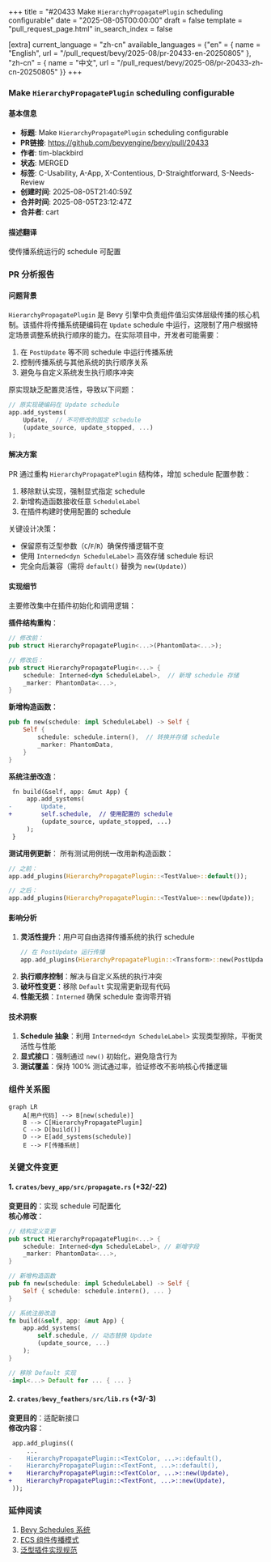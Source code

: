 +++
title = "#20433 Make `HierarchyPropagatePlugin` scheduling configurable"
date = "2025-08-05T00:00:00"
draft = false
template = "pull_request_page.html"
in_search_index = false

[extra]
current_language = "zh-cn"
available_languages = {"en" = { name = "English", url = "/pull_request/bevy/2025-08/pr-20433-en-20250805" }, "zh-cn" = { name = "中文", url = "/pull_request/bevy/2025-08/pr-20433-zh-cn-20250805" }}
+++

### Make `HierarchyPropagatePlugin` scheduling configurable

#### 基本信息
- **标题**: Make `HierarchyPropagatePlugin` scheduling configurable
- **PR链接**: https://github.com/bevyengine/bevy/pull/20433
- **作者**: tim-blackbird
- **状态**: MERGED
- **标签**: C-Usability, A-App, X-Contentious, D-Straightforward, S-Needs-Review
- **创建时间**: 2025-08-05T21:40:59Z
- **合并时间**: 2025-08-05T23:12:47Z
- **合并者**: cart

#### 描述翻译
使传播系统运行的 schedule 可配置

### PR 分析报告

#### 问题背景
`HierarchyPropagatePlugin` 是 Bevy 引擎中负责组件值沿实体层级传播的核心机制。该插件将传播系统硬编码在 `Update` schedule 中运行，这限制了用户根据特定场景调整系统执行顺序的能力。在实际项目中，开发者可能需要：
1. 在 `PostUpdate` 等不同 schedule 中运行传播系统
2. 控制传播系统与其他系统的执行顺序关系
3. 避免与自定义系统发生执行顺序冲突

原实现缺乏配置灵活性，导致以下问题：
```rust
// 原实现硬编码在 Update schedule
app.add_systems(
    Update,  // 不可修改的固定 schedule
    (update_source, update_stopped, ...)
);
```

#### 解决方案
PR 通过重构 `HierarchyPropagatePlugin` 结构体，增加 schedule 配置参数：
1. 移除默认实现，强制显式指定 schedule
2. 新增构造函数接收任意 `ScheduleLabel`
3. 在插件构建时使用配置的 schedule

关键设计决策：
- 保留原有泛型参数（`C`/`F`/`R`）确保传播逻辑不变
- 使用 `Interned<dyn ScheduleLabel>` 高效存储 schedule 标识
- 完全向后兼容（需将 `default()` 替换为 `new(Update)`）

#### 实现细节
主要修改集中在插件初始化和调用逻辑：

**插件结构重构**：
```rust
// 修改前：
pub struct HierarchyPropagatePlugin<...>(PhantomData<...>);

// 修改后：
pub struct HierarchyPropagatePlugin<...> {
    schedule: Interned<dyn ScheduleLabel>,  // 新增 schedule 存储
    _marker: PhantomData<...>,
}
```

**新增构造函数**：
```rust
pub fn new(schedule: impl ScheduleLabel) -> Self {
    Self {
        schedule: schedule.intern(),  // 转换并存储 schedule
        _marker: PhantomData,
    }
}
```

**系统注册改造**：
```diff
 fn build(&self, app: &mut App) {
     app.add_systems(
-        Update,
+        self.schedule,  // 使用配置的 schedule
         (update_source, update_stopped, ...)
     );
 }
```

**测试用例更新**：
所有测试用例统一改用新构造函数：
```rust
// 之前：
app.add_plugins(HierarchyPropagatePlugin::<TestValue>::default());

// 之后：
app.add_plugins(HierarchyPropagatePlugin::<TestValue>::new(Update));
```

#### 影响分析
1. **灵活性提升**：用户可自由选择传播系统的执行 schedule
   ```rust
   // 在 PostUpdate 运行传播
   app.add_plugins(HierarchyPropagatePlugin::<Transform>::new(PostUpdate));
   ```
2. **执行顺序控制**：解决与自定义系统的执行冲突
3. **破坏性变更**：移除 `Default` 实现需更新现有代码
4. **性能无损**：`Interned` 确保 schedule 查询零开销

#### 技术洞察
1. **Schedule 抽象**：利用 `Interned<dyn ScheduleLabel>` 实现类型擦除，平衡灵活性与性能
2. **显式接口**：强制通过 `new()` 初始化，避免隐含行为
3. **测试覆盖**：保持 100% 测试通过率，验证修改不影响核心传播逻辑

### 组件关系图
```mermaid
graph LR
    A[用户代码] --> B[new(schedule)]
    B --> C[HierarchyPropagatePlugin]
    C --> D[build()]
    D --> E[add_systems(schedule)]
    E --> F[传播系统]
```

### 关键文件变更

#### 1. `crates/bevy_app/src/propagate.rs` (+32/-22)
**变更目的**：实现 schedule 可配置化  
**核心修改**：
```rust
// 结构定义变更
pub struct HierarchyPropagatePlugin<...> {
    schedule: Interned<dyn ScheduleLabel>, // 新增字段
    _marker: PhantomData<...>,
}

// 新增构造函数
pub fn new(schedule: impl ScheduleLabel) -> Self {
    Self { schedule: schedule.intern(), ... }
}

// 系统注册改造
fn build(&self, app: &mut App) {
    app.add_systems(
        self.schedule, // 动态替换 Update
        (update_source, ...) 
    );
}

// 移除 Default 实现
-impl<...> Default for ... { ... }
```

#### 2. `crates/bevy_feathers/src/lib.rs` (+3/-3)
**变更目的**：适配新接口  
**修改内容**：
```diff
 app.add_plugins((
     ...
-    HierarchyPropagatePlugin::<TextColor, ...>::default(),
-    HierarchyPropagatePlugin::<TextFont, ...>::default(),
+    HierarchyPropagatePlugin::<TextColor, ...>::new(Update),
+    HierarchyPropagatePlugin::<TextFont, ...>::new(Update),
 ));
```

### 延伸阅读
1. [Bevy Schedules 系统](https://bevyengine.org/learn/book/next/schedules/)
2. [ECS 组件传播模式](https://www.gamedeveloper.com/programming/component-based-engine-design)
3. [泛型插件实现规范](https://github.com/bevyengine/bevy/discussions/1947)